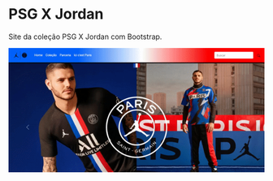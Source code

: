 # PSG X Jordan
Site da coleção PSG X Jordan com Bootstrap. <br>

<p align="center">
    <img windth="470" src="img/psg.gif"
</p>